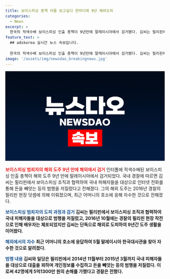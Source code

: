 ```yaml
---
title: 보이스피싱 총책 아들 보고싶다 한마디에 9년 해외도피
categories:
  - News
excerpt: >
  한국의 적색수배 보이스피싱 인출 총책이 9년만에 말레이시아에서 검거됐다. 김씨는 필리핀에서 보이스피싱 조직과 협업해 국내 피해자들을 상대로 5억1300만 원 상당의 돈을 편취했다. 2016년에는 경찰에 의해 배우자는 체포되었지만 김씨는 도주해있었으며, 최근 어머니의 부탁으로 자수하게 되었다. 이 자리를 이용해 특정경제범죄 가중처벌법과 전자금융거래법 위반 혐의로 검찰에 송치되었다.
feature_text: >
  ## adskorea 실시간 뉴스 속보입니다.

  한국의 적색수배 보이스피싱 인출 총책이 9년만에 말레이시아에서 검거됐다. 김씨는 필리핀에서 보이스피싱 조직과 협업해 국내 피해자들을 상대로 5억1300만 원 상당의 돈을 편취했다. 2016년에는 경찰에 의해 배우자는 체포되었지만 김씨는 도주해있었으며, 최근 어머니의 부탁으로 자수하게 되었다. 이 자리를 이용해 특정경제범죄 가중처벌법과 전자금융거래법 위반 혐의로 검찰에 송치되었다.
image: '/assets/img/newsdao_breakingnews.jpg'
---
```


<p><img src="/assets/img/newsdao_breakingnews.jpg" alt="adskorea 속보" /></p>

<p><b><span style="color: #ee2323;">보이스피싱 범죄자의 해외 도주 9년 만에 해외에서 검거</span></b>
인터폴에 적색수배된 보이스피싱 인출 총책이 해외 도주 9년 만에 말레이시아에서 검거되었다. 국내 경찰에 따르면 김씨는 필리핀에서 보이스피싱 조직과 협력하여 국내 피해자들을 대상으로 인터넷 전화를 통해 돈을 빼앗는 등의 범행을 저질렀다고 전해졌다. 그의 해외 도주는 2016년 경찰의 필리핀 현장 덧셈에 의해 이뤄졌으며, 최근 어머니의 호소에 응해 자수한 것으로 전해졌다.</p>

<p><b><span style="color: #1a5490;">보이스피싱 범죄자의 도피 과정과 검거</span><b>
김씨는 필리핀에서 보이스피싱 조직과 협력하여 국내 피해자들을 대상으로 범행을 저질렀고, 2016년 10월에는 경찰의 필리핀 현장 작전으로 인해 배우자는 체포되었지만 김씨는 단독으로 해외로 도피하여 9년간 도주 생활을 이어왔다.</p>

<p><b><span style="color: #1a5490;">해외에서의 자수</span></b>
최근 어머니의 호소에 응답하여 5월 말레이시아 한국대사관을 찾아 자수한 것으로 알려졌다. </p>

<p><b><span style="color: #1a5490;">범행 내용</span></b>
김씨와 일당은 필리핀에서 2014년 11월부터 2015년 3월까지 국내 피해자들을 대상으로 대출을 꾀하며 개인정보를 수집하고 돈을 빼앗는 등의 범행을 저질렀다. 이로써 42명에게 5억1300만 원의 손해를 가했다고 경찰은 전했다.</p>

<p data-ke-size="size16">&nbsp;</p>

